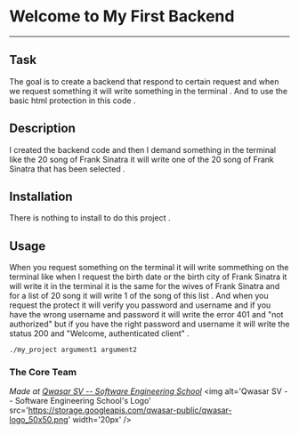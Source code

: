 # Welcome to My First Backend
***

## Task
The goal is to create a backend that respond to certain request and when we request something it will write something in the terminal . And to use the basic html protection in this code .


## Description
I created the backend code and then I demand something in the terminal like the 20 song of Frank Sinatra it will write one of the 20 song of Frank Sinatra that has been selected .

## Installation
There is nothing to install to do this project .

## Usage
When you request something on the terminal it will write sommething on the terminal like when I request the birth date or the birth city of Frank Sinatra it will write it in the terminal it is the same for 
the wives of Frank Sinatra and for a list of 20 song it will write 1 of the song of this list . And when you request the protect it will
verify you password and username and if you have the wrong username and password it will write the error 401 and "not authorized"
but if you have the right password and username it will write the status 200 and "Welcome, authenticated client" .

```
./my_project argument1 argument2
```

### The Core Team


<span><i>Made at <a href='https://qwasar.io'>Qwasar SV -- Software Engineering School</a></i></span>
<span><img alt='Qwasar SV -- Software Engineering School's Logo' src='https://storage.googleapis.com/qwasar-public/qwasar-logo_50x50.png' width='20px' /></span>
